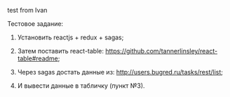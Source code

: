 test from Ivan 


Тестовое задание:

1) Установить reactjs + redux + sagas;

2) Затем поставить react-table: https://github.com/tannerlinsley/react-table#readme;

3) Через sagas достать данные из: http://users.bugred.ru/tasks/rest/list;

4) И вывести данные в табличку (пункт №3).
